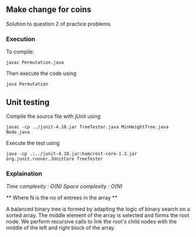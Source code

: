 ## Make change for coins
Solution to question 2 of practice problems

### Execution
To compile:
```
javac Permutation.java
```
Then execute the code using
```
java Permutation
```

## Unit testing
Compile the source file with jUnit using
```
javac -cp ../junit-4.10.jar TreeTester.java MinHeightTree.java Node.java
```

Execute the test using
```
java -cp .:../junit-4.10.jar:hamcrest-core-1.3.jar org.junit.runner.JUnitCore TreeTester
```

### Explaination
*Time complexity	: O(N)*
*Space complexity	: O(N)*

** Where N is the no of entrees in the array **

A balanced binary tree is formed by adapting the logic of binary search on a sorted array.
The middle element of the array is selected and forms the root node. We perform recursive calls
to link the root's child nodes with the middle of the left and right block of the array. 